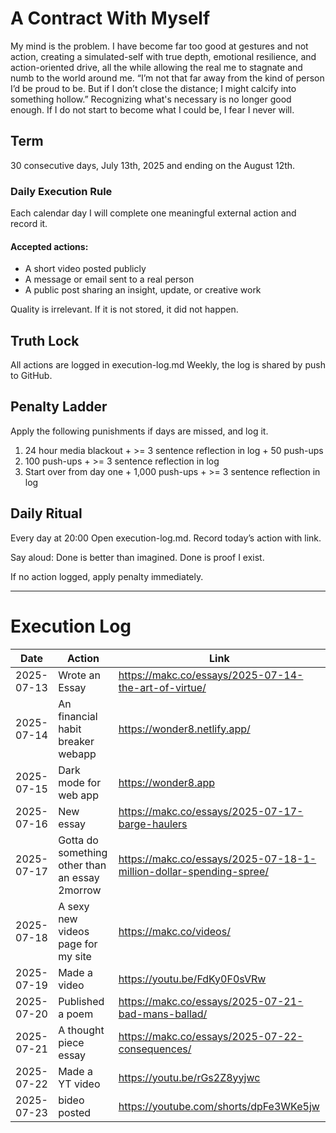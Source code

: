 # A Contract With Myself
My mind is the problem. I have become far too good at gestures and not action, creating a simulated-self with true depth, emotional resilience, and action-oriented drive, all the while allowing the real me to stagnate and numb to the world around me. “I’m not that far away from the kind of person I’d be proud to be. But if I don’t close the distance; I might calcify into something hollow.” Recognizing what's necessary is no longer good enough. If I do not start to become what I could be, I fear I never will.

## Term
30 consecutive days, July 13th, 2025 and ending on the August 12th.

### Daily Execution Rule
Each calendar day I will complete one meaningful external action and record it.

#### Accepted actions:
* A short video posted publicly
* A message or email sent to a real person
* A public post sharing an insight, update, or creative work

Quality is irrelevant. If it is not stored, it did not happen.

## Truth Lock
All actions are logged in execution-log.md
Weekly, the log is shared by push to GitHub.

## Penalty Ladder
Apply the following punishments if days are missed, and log it.

1. 24 hour media blackout + >= 3 sentence reflection in log + 50 push-ups
2. 100 push-ups + >= 3 sentence reflection in log
3. Start over from day one + 1,000 push-ups + >= 3 sentence reflection in log

## Daily Ritual
Every day at 20:00
Open execution-log.md.
Record today’s action with link.

Say aloud: Done is better than imagined. Done is proof I exist.

If no action logged, apply penalty immediately.

--- 

# Execution Log

| Date | Action | Link |
|------|--------|------|
| 2025-07-13 | Wrote an Essay | https://makc.co/essays/2025-07-14-the-art-of-virtue/ |
| 2025-07-14 | An financial habit breaker webapp | https://wonder8.netlify.app/ |
| 2025-07-15 | Dark mode for web app | https://wonder8.app |
| 2025-07-16 | New essay | https://makc.co/essays/2025-07-17-barge-haulers |
| 2025-07-17 | Gotta do something other than an essay 2morrow | https://makc.co/essays/2025-07-18-1-million-dollar-spending-spree/ |
| 2025-07-18 | A sexy new videos page for my site | https://makc.co/videos/ |
| 2025-07-19 | Made a video | https://youtu.be/FdKy0F0sVRw |
| 2025-07-20 | Published a poem | https://makc.co/essays/2025-07-21-bad-mans-ballad/ | 
| 2025-07-21 | A thought piece essay | https://makc.co/essays/2025-07-22-consequences/ |
| 2025-07-22 | Made a YT video | https://youtu.be/rGs2Z8yyjwc |
| 2025-07-23 | bideo posted | https://youtube.com/shorts/dpFe3WKe5jw |
